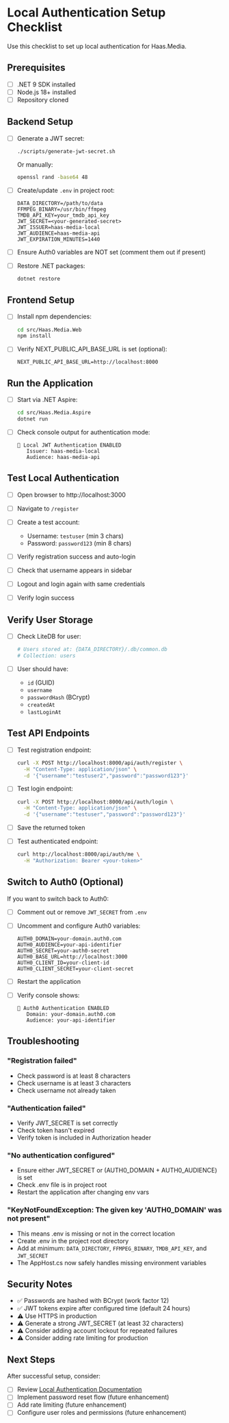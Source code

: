 # Local Authentication Setup Checklist

Use this checklist to set up local authentication for Haas.Media.

## Prerequisites

- [ ] .NET 9 SDK installed
- [ ] Node.js 18+ installed
- [ ] Repository cloned

## Backend Setup

- [ ] Generate a JWT secret:

  ```bash
  ./scripts/generate-jwt-secret.sh
  ```

  Or manually:

  ```bash
  openssl rand -base64 48
  ```

- [ ] Create/update `.env` in project root:

  ```env
  DATA_DIRECTORY=/path/to/data
  FFMPEG_BINARY=/usr/bin/ffmpeg
  TMDB_API_KEY=your_tmdb_api_key
  JWT_SECRET=<your-generated-secret>
  JWT_ISSUER=haas-media-local
  JWT_AUDIENCE=haas-media-api
  JWT_EXPIRATION_MINUTES=1440
  ```

- [ ] Ensure Auth0 variables are NOT set (comment them out if present)

- [ ] Restore .NET packages:
  ```bash
  dotnet restore
  ```

## Frontend Setup

- [ ] Install npm dependencies:

  ```bash
  cd src/Haas.Media.Web
  npm install
  ```

- [ ] Verify NEXT_PUBLIC_API_BASE_URL is set (optional):
  ```env
  NEXT_PUBLIC_API_BASE_URL=http://localhost:8000
  ```

## Run the Application

- [ ] Start via .NET Aspire:

  ```bash
  cd src/Haas.Media.Aspire
  dotnet run
  ```

- [ ] Check console output for authentication mode:
  ```
  🔐 Local JWT Authentication ENABLED
     Issuer: haas-media-local
     Audience: haas-media-api
  ```

## Test Local Authentication

- [ ] Open browser to http://localhost:3000

- [ ] Navigate to `/register`

- [ ] Create a test account:
  - Username: `testuser` (min 3 chars)
  - Password: `password123` (min 8 chars)

- [ ] Verify registration success and auto-login

- [ ] Check that username appears in sidebar

- [ ] Logout and login again with same credentials

- [ ] Verify login success

## Verify User Storage

- [ ] Check LiteDB for user:

  ```bash
  # Users stored at: {DATA_DIRECTORY}/.db/common.db
  # Collection: users
  ```

- [ ] User should have:
  - `id` (GUID)
  - `username`
  - `passwordHash` (BCrypt)
  - `createdAt`
  - `lastLoginAt`

## Test API Endpoints

- [ ] Test registration endpoint:

  ```bash
  curl -X POST http://localhost:8000/api/auth/register \
    -H "Content-Type: application/json" \
    -d '{"username":"testuser2","password":"password123"}'
  ```

- [ ] Test login endpoint:

  ```bash
  curl -X POST http://localhost:8000/api/auth/login \
    -H "Content-Type: application/json" \
    -d '{"username":"testuser","password":"password123"}'
  ```

- [ ] Save the returned token

- [ ] Test authenticated endpoint:
  ```bash
  curl http://localhost:8000/api/auth/me \
    -H "Authorization: Bearer <your-token>"
  ```

## Switch to Auth0 (Optional)

If you want to switch back to Auth0:

- [ ] Comment out or remove `JWT_SECRET` from `.env`

- [ ] Uncomment and configure Auth0 variables:

  ```env
  AUTH0_DOMAIN=your-domain.auth0.com
  AUTH0_AUDIENCE=your-api-identifier
  AUTH0_SECRET=your-auth0-secret
  AUTH0_BASE_URL=http://localhost:3000
  AUTH0_CLIENT_ID=your-client-id
  AUTH0_CLIENT_SECRET=your-client-secret
  ```

- [ ] Restart the application

- [ ] Verify console shows:
  ```
  🔐 Auth0 Authentication ENABLED
     Domain: your-domain.auth0.com
     Audience: your-api-identifier
  ```

## Troubleshooting

### "Registration failed"

- Check password is at least 8 characters
- Check username is at least 3 characters
- Check username not already taken

### "Authentication failed"

- Verify JWT_SECRET is set correctly
- Check token hasn't expired
- Verify token is included in Authorization header

### "No authentication configured"

- Ensure either JWT_SECRET or (AUTH0_DOMAIN + AUTH0_AUDIENCE) is set
- Check .env file is in project root
- Restart the application after changing env vars

### "KeyNotFoundException: The given key 'AUTH0_DOMAIN' was not present"

- This means .env is missing or not in the correct location
- Create .env in the project root directory
- Add at minimum: `DATA_DIRECTORY`, `FFMPEG_BINARY`, `TMDB_API_KEY`, and `JWT_SECRET`
- The AppHost.cs now safely handles missing environment variables

## Security Notes

- ✅ Passwords are hashed with BCrypt (work factor 12)
- ✅ JWT tokens expire after configured time (default 24 hours)
- ⚠️ Use HTTPS in production
- ⚠️ Generate a strong JWT_SECRET (at least 32 characters)
- ⚠️ Consider adding account lockout for repeated failures
- ⚠️ Consider adding rate limiting for production

## Next Steps

After successful setup, consider:

- [ ] Review [Local Authentication Documentation](./local-authentication.md)
- [ ] Implement password reset flow (future enhancement)
- [ ] Add rate limiting (future enhancement)
- [ ] Configure user roles and permissions (future enhancement)

